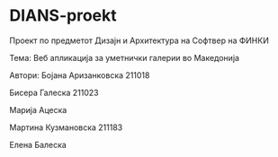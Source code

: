 # DIANS-proekt
Проект по предметот Дизајн и Архитектура на Софтвер на ФИНКИ

Тема: Веб апликација за уметнички галерии во Македонија

Автори:
Бојана Аризанковска 211018

Бисера Галеска 211023

Марија Ацеска

Мартина Кузмановска 211183

Елена Балеска
